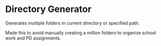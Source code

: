 # Directory Generator

Generates multiple folders in current directory or specified path. 

Made this to avoid manually creating a million folders to organize school work and PD assignments. 